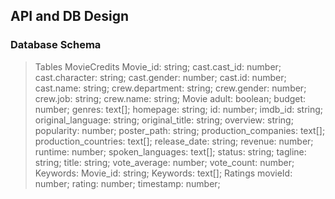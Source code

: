 ## API and DB Design

### Database Schema
> Tables
MovieCredits
    Movie_id: string;
    cast.cast_id: number;
    cast.character: string;
    cast.gender: number;
    cast.id: number;
    cast.name: string;
    crew.department: string;
    crew.gender: number;
    crew.job: string;
    crew.name: string;
Movie
    adult: boolean;
    budget: number;
    genres: text[];
    homepage: string;
    id: number;
    imdb_id: string;
    original_language: string;
    original_title: string;
    overview: string;
    popularity: number;
    poster_path: string;
    production_companies: text[];
    production_countries: text[];
    release_date: string;
    revenue: number;
    runtime: number;
    spoken_languages: text[];
    status: string;
    tagline: string;
    title: string;
    vote_average: number;
    vote_count: number;
Keywords:
	Movie_id: string;
    Keywords: text[];
Ratings
    movieId: number;
    rating: number;
    timestamp: number;
